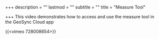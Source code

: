 +++
description = ""
lastmod = ""
subtitle = ""
title = "Measure Tool"

+++
This video demonstrates how to access and use the measure tool in the GeoSync Cloud app

{{<vimeo 728008654>}}
